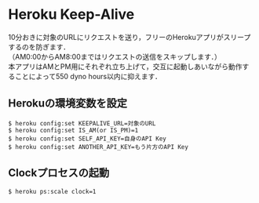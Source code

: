 # Heroku Keep-Alive

10分おきに対象のURLにリクエストを送り，フリーのHerokuアプリがスリープするのを防ぎます．  
（AM0:00からAM8:00まではリクエストの送信をスキップします．）  
本アプリはAMとPM用にそれぞれ立ち上げて，交互に起動しあいながら動作することによって550 dyno hours以内に抑えます．

## Herokuの環境変数を設定

```
$ heroku config:set KEEPALIVE_URL=対象のURL
$ heroku config:set IS_AM(or IS_PM)=1
$ heroku config:set SELF_API_KEY=自身のAPI Key
$ heroku config:set ANOTHER_API_KEY=もう片方のAPI Key
```

## Clockプロセスの起動

```
$ heroku ps:scale clock=1
```
